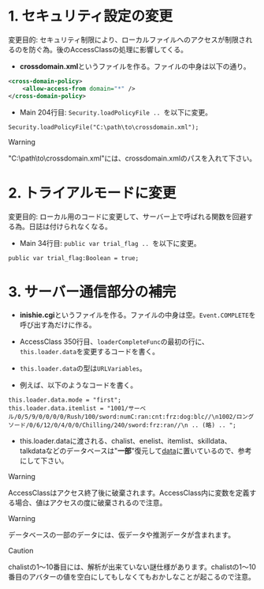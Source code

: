 # 1. セキュリティ設定の変更
変更目的: セキュリティ制限により、ローカルファイルへのアクセスが制限されるのを防ぐ為。後のAccessClassの処理に影響してくる。

- **crossdomain.xml**というファイルを作る。ファイルの中身は以下の通り。
```xml
<cross-domain-policy>
    <allow-access-from domain="*" />
</cross-domain-policy>
```
- Main 204行目: ```Security.loadPolicyFile .. ```を以下に変更。
```as3
Security.loadPolicyFile("C:\path\to\crossdomain.xml");
```
>[!WARNING]
>"C:\path\to\crossdomain.xml"には、crossdomain.xmlのパスを入れて下さい。

# 2. トライアルモードに変更
変更目的: ローカル用のコードに変更して、サーバー上で呼ばれる関数を回避する為。日誌は付けられなくなる。

- Main 34行目: ```public var trial_flag .. ```を以下に変更。
```as3
public var trial_flag:Boolean = true;
```

# 3. サーバー通信部分の補完

- **inishie.cgi**というファイルを作る。ファイルの中身は空。`Event.COMPLETE`を呼び出す為だけに作る。

- AccessClass 350行目、```loaderCompleteFunc```の最初の行に、```this.loader.data```を変更するコードを書く。
- ```this.loader.data```の型は```URLVariables```。
- 例えば、以下のようなコードを書く。
```as3
this.loader.data.mode = "first";
this.loader.data.itemlist = "1001/サーベル/0/5/9/0/0/0/0/Rush/100/sword:numC:ran:cnt:frz:dog:blc//\n1002/ロングソード/0/6/12/0/4/0/0/Chilling/240/sword:frz:ran//\n .. (略) .. ";
```
- this.loader.dataに渡される、chalist、enelist、itemlist、skilldata、talkdataなどのデータベースは"**一部**"復元して[data](/data)に置いているので、参考にして下さい。

>[!WARNING]
>AccessClassはアクセス終了後に破棄されます。AccessClass内に変数を定義する場合、値はアクセスの度に破棄されるので注意。

>[!WARNING]
>データベースの一部のデータには、仮データや推測データが含まれます。

>[!CAUTION]
>chalistの1～10番目には、解析が出来ていない謎仕様があります。chalistの1～10番目のアバターの値を空白にしてもしなくてもおかしなことが起こるので注意。
